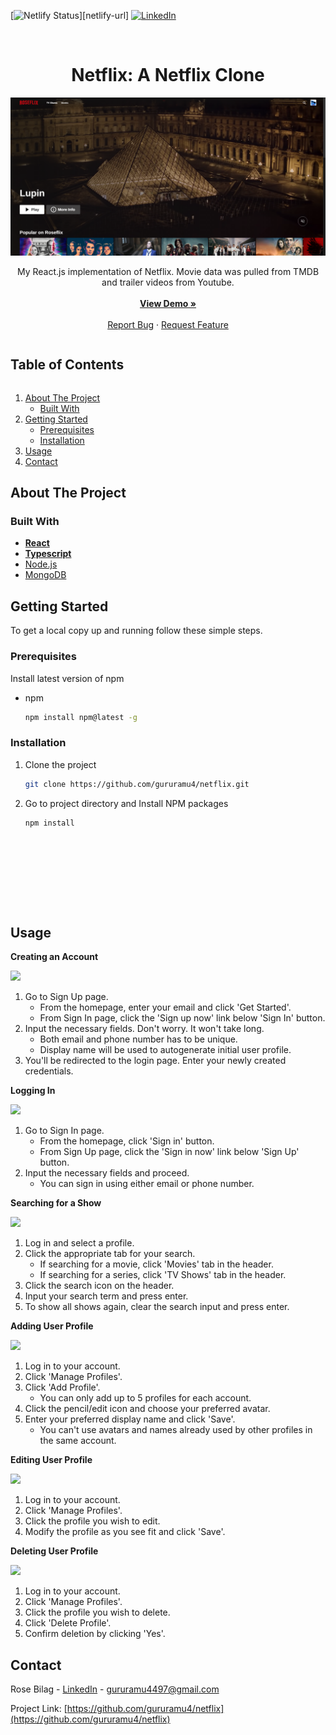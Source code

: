 [![Netlify Status][netlify-shield]][netlify-url]
[![LinkedIn][linkedin-shield]][linkedin-url]


<br />
<p align="center">
  <h1 align="center">Netflix: A Netflix Clone</h1>
  <img src="./public/images/readme/Main.png" alt="Netflix Screenshot">
  <p align="center">
    My React.js implementation of Netflix. Movie data was pulled from TMDB and trailer videos from Youtube.
    <br /><br />
    <a href="https://netliflix.netlify.app"><strong>View Demo »</strong></a>
    <br /><br />
    <a href="https://github.com/gururamu4/Netflix/issues">Report Bug</a>
    ·
    <a href="https://github.com/gururamu4/Netflix/issues">Request Feature</a>
  </p>
</p>








<h2 style="display: inline-block">Table of Contents</h2>
<ol>
  <li>
    <a href="#about-the-project">About The Project</a>
    <ul>
      <li><a href="#built-with">Built With</a></li>
    </ul>
  </li>
  <li>
    <a href="#getting-started">Getting Started</a>
    <ul>
      <li><a href="#prerequisites">Prerequisites</a></li>
      <li><a href="#installation">Installation</a></li>
    </ul>
  </li>
  <li><a href="#usage">Usage</a></li>
  <li><a href="#contact">Contact</a></li>
</ol>








## About The Project

### Built With
* **[React](https://reactjs.org/)**
* **[Typescript](https://www.typescriptlang.org/)**
* [Node.js](https://nodejs.org/en/)
* [MongoDB](https://www.mongodb.com/)








## Getting Started
To get a local copy up and running follow these simple steps.


### Prerequisites
Install latest version of npm
* npm
  ```sh
  npm install npm@latest -g
  ```

### Installation
1. Clone the project
   ```sh
   git clone https://github.com/gururamu4/netflix.git
   ```
2. Go to project directory and Install NPM packages
   ```sh
   npm install
   ```
   ```








## Usage
**Creating an Account**

![](./public/images/readme/Sign_Up.png)
1. Go to Sign Up page.
    - From the homepage, enter your email and click 'Get Started'.
    - From Sign In page, click the 'Sign up now' link below 'Sign In' button.
2. Input the necessary fields. Don't worry. It won't take long.
    - Both email and phone number has to be unique.
    - Display name will be used to autogenerate initial user profile.
3. You'll be redirected to the login page. Enter your newly created credentials.




**Logging In**

![](./public/images/readme/Sign_In.png)
1. Go to Sign In page.
    - From the homepage, click 'Sign in' button.
    - From Sign Up page, click the 'Sign in now' link below 'Sign Up' button.
2. Input the necessary fields and proceed.
    - You can sign in using either email or phone number.




**Searching for a Show**

![](./public/images/readme/Search.png)
1. Log in and select a profile.
2. Click the appropriate tab for your search.
    - If searching for a movie, click 'Movies' tab in the header.
    - If searching for a series, click 'TV Shows' tab in the header.
3. Click the search icon on the header.
4. Input your search term and press enter.
5. To show all shows again, clear the search input and press enter.




**Adding User Profile**

![](./public/images/readme/Add_Profile.png)
1. Log in to your account.
2. Click 'Manage Profiles'.
3. Click 'Add Profile'.
    - You can only add up to 5 profiles for each account.
4. Click the pencil/edit icon and choose your preferred avatar.
5. Enter your preferred display name and click 'Save'.
    - You can't use avatars and names already used by other profiles in the same account.




**Editing User Profile**

![](./public/images/readme/Edit_Profile.png)
1. Log in to your account.
2. Click 'Manage Profiles'.
3. Click the profile you wish to edit.
4. Modify the profile as you see fit and click 'Save'.




**Deleting User Profile**

![](./public/images/readme/Delete_Profile.png)
1. Log in to your account.
2. Click 'Manage Profiles'.
3. Click the profile you wish to delete.
4. Click 'Delete Profile'.
5. Confirm deletion by clicking 'Yes'.









## Contact
Rose Bilag - [LinkedIn](https://www.linkedin.com/in/guru-ramu) - gururamu4497@gmail.com

Project Link: [https://github.com/gururamu4/netflix](https://github.com/gururamu4/netflix)


[netlify-shield]: https://img.shields.io/netlify/e828caa4-db91-4c8f-b1af-1333523dba5f?style=for-the-badge
[linkedin-shield]: https://img.shields.io/badge/-LinkedIn-black.svg?style=for-the-badge&logo=linkedin&colorB=555
[linkedin-url]: https://www.linkedin.com/in/rosejoybilag
